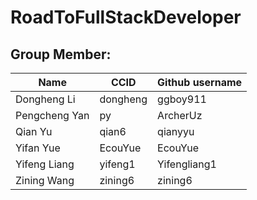 # RoadToFullStackDeveloper






## Group Member:
|Name            |CCID       |Github username |
| ----           | ----      | ----           |
| Dongheng Li    | dongheng  | ggboy911       |
| Pengcheng Yan  | py        | ArcherUz       |
| Qian Yu        | qian6     | qianyyu        |
| Yifan Yue      | EcouYue   | EcouYue        |
| Yifeng Liang   | yifeng1   | Yifengliang1   |
| Zining Wang    | zining6   | zining6        |
